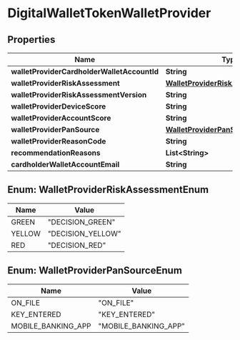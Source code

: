 
# DigitalWalletTokenWalletProvider

## Properties
Name | Type | Description | Notes
------------ | ------------- | ------------- | -------------
**walletProviderCardholderWalletAccountId** | **String** |  |  [optional]
**walletProviderRiskAssessment** | [**WalletProviderRiskAssessmentEnum**](#WalletProviderRiskAssessmentEnum) |  |  [optional]
**walletProviderRiskAssessmentVersion** | **String** |  |  [optional]
**walletProviderDeviceScore** | **String** |  |  [optional]
**walletProviderAccountScore** | **String** |  |  [optional]
**walletProviderPanSource** | [**WalletProviderPanSourceEnum**](#WalletProviderPanSourceEnum) |  |  [optional]
**walletProviderReasonCode** | **String** |  |  [optional]
**recommendationReasons** | **List&lt;String&gt;** |  |  [optional]
**cardholderWalletAccountEmail** | **String** |  |  [optional]


<a name="WalletProviderRiskAssessmentEnum"></a>
## Enum: WalletProviderRiskAssessmentEnum
Name | Value
---- | -----
GREEN | &quot;DECISION_GREEN&quot;
YELLOW | &quot;DECISION_YELLOW&quot;
RED | &quot;DECISION_RED&quot;


<a name="WalletProviderPanSourceEnum"></a>
## Enum: WalletProviderPanSourceEnum
Name | Value
---- | -----
ON_FILE | &quot;ON_FILE&quot;
KEY_ENTERED | &quot;KEY_ENTERED&quot;
MOBILE_BANKING_APP | &quot;MOBILE_BANKING_APP&quot;



